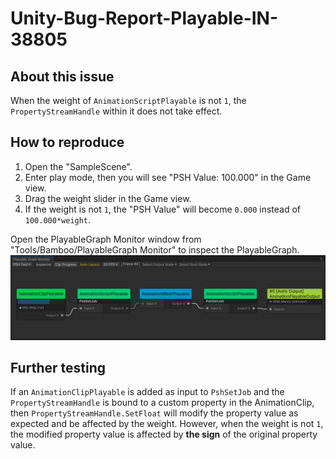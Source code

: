 # Unity-Bug-Report-Playable-IN-38805

## About this issue

When the weight of `AnimationScriptPlayable` is not `1`, the `PropertyStreamHandle` within it does not take effect.

## How to reproduce

1. Open the "SampleScene".
2. Enter play mode, then you will see "PSH Value: 100.000" in the Game view.
3. Drag the weight slider in the Game view.
4. If the weight is not `1`, the "PSH Value" will become `0.000` instead of `100.000*weight`.

Open the PlayableGraph Monitor window from "Tools/Bamboo/PlayableGraph Monitor" to inspect the PlayableGraph.
![PlayableGraph Monitor](./imgs/img_playablegraphmonitor.png)

## Further testing 

If an `AnimationClipPlayable` is added as input to `PshSetJob` and the `PropertyStreamHandle` is bound to a custom property in the AnimationClip, then `PropertyStreamHandle.SetFloat` will modify the property value as expected and be affected by the weight. However, when the weight is not `1`, the modified property value is affected by **the sign** of the original property value. 
